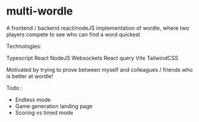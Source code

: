 # multi-wordle

A frontend / backend react/nodeJS implementation of wordle, where two players compete to see who can find a word quickest

Technologies:

Typescript
React
NodeJS
Websockets
React query
Vite
TailwindCSS

Motivated by trying to prove between myself and colleagues / friends who is better at wordle!

Todo :

 - Endless mode
 - Game generation landing page
 - Scoring vs timed mode
